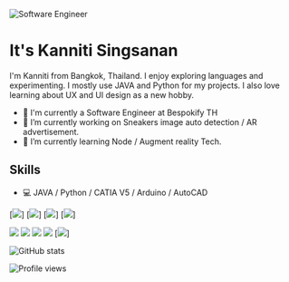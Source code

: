 ![Software Engineer](https://cdn.discordapp.com/attachments/384068146346328064/751829711528919141/Untitled_design.png)

# It's Kanniti Singsanan

I'm Kanniti from Bangkok, Thailand. I enjoy exploring languages and experimenting. I mostly use JAVA and Python for my projects. I also love learning about UX and UI design as a new hobby.



- 💼 I'm currently a Software Engineer at Bespokify TH
- 🔭 I’m currently working on Sneakers image auto detection / AR advertisement. 
- 🌱 I’m currently learning Node / Augment reality Tech.  

## Skills
- 💻 JAVA / Python / CATIA V5 / Arduino / AutoCAD

[<img src="https://img.shields.io/badge/python-%233776AB.svg?&style=flat-square&logo=python&logoColor=white">]
[<img src="https://img.shields.io/badge/java-%23ED8B00.svg?&style=for-the-badge&logo=java&logoColor=white">]
[<img src="https://img.shields.io/badge/gmail-%23D14836.svg?&style=for-the-badge&logo=gmail&logoColor=white">]
[<img src="https://img.shields.io/badge/gmail-%23D14836.svg?&style=for-the-badge&logo=gmail&logoColor=white">]

[<img src="https://img.shields.io/badge/gmail-%23D14836.svg?&style=for-the-badge&logo=gmail&logoColor=white">](https://mail.google.com/mail/u/?authuser=kanniti.singsanan@gmail.com) [<img src="https://img.shields.io/badge/facebook-%231877F2.svg?&style=for-the-badge&logo=facebook&logoColor=white">](https://www.facebook.com/0lmarcusl0) [<img src="https://img.shields.io/badge/instagram-%23E4405F.svg?&style=for-the-badge&logo=instagram&logoColor=white">](https://www.instagram.com/0lmarcusl0)  [<img src="https://img.shields.io/badge/linkedin-%230077B5.svg?&style=for-the-badge&logo=linkedin&logoColor=white">](https://www.linkedin.com/in/kanniti-s-794320100/)
[<img src="https://img.shields.io/badge/AutoCAD-%233776AB.svg?&style=for-the-badge&logo=Academia&logoColor=white">]

![GitHub stats](https://github-readme-stats.vercel.app/api?username=kanniti&show_icons=true)  

![Profile views](https://gpvc.arturio.dev/kanniti)  
